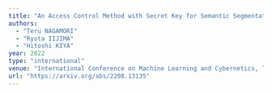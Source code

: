 ```yaml
---
title: "An Access Control Method with Secret Key for Semantic Segmentation Models"
authors:
  - "Teru NAGAMORI"
  - "Ryota IIJIMA"
  - "Hitoshi KIYA"
year: 2022
type: "international"
venue: "International Conference on Machine Learning and Cybernetics, Toyama, Japan, 2022-09-10."
url: "https://arxiv.org/abs/2208.13135"
---
```

